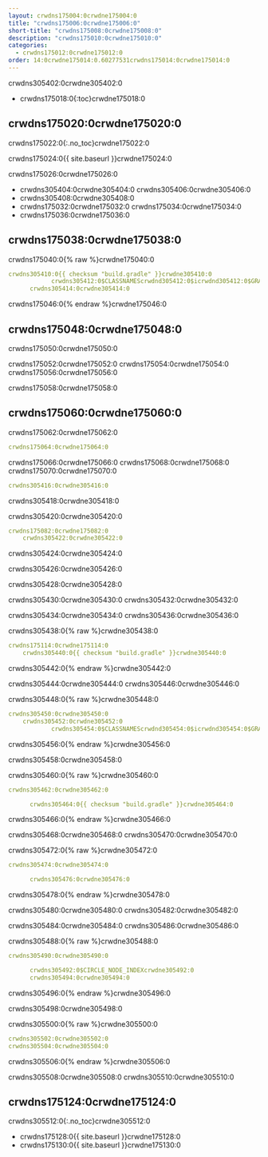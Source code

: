 ```yaml
---
layout: crwdns175004:0crwdne175004:0
title: "crwdns175006:0crwdne175006:0"
short-title: "crwdns175008:0crwdne175008:0"
description: "crwdns175010:0crwdne175010:0"
categories:
  - crwdns175012:0crwdne175012:0
order: 14:0crwdne175014:0.60277531crwdns175014:0crwdne175014:0
---
```


crwdns305402:0crwdne305402:0

- crwdns175018:0{:toc}crwdne175018:0

## crwdns175020:0crwdne175020:0

crwdns175022:0{:.no_toc}crwdne175022:0

crwdns175024:0{{ site.baseurl }}crwdne175024:0

crwdns175026:0crwdne175026:0

- crwdns305404:0crwdne305404:0 crwdns305406:0crwdne305406:0
- crwdns305408:0crwdne305408:0 
- crwdns175032:0crwdne175032:0 crwdns175034:0crwdne175034:0 
- crwdns175036:0crwdne175036:0

## crwdns175038:0crwdne175038:0

crwdns175040:0{% raw %}crwdne175040:0

```yaml
crwdns305410:0{{ checksum "build.gradle" }}crwdne305410:0
            crwdns305412:0$CLASSNAMEScrwdnd305412:0$icrwdnd305412:0$GRADLE_ARGScrwdnd305412:0$GRADLE_ARGScrwdnd305412:0{{ checksum "build.gradle" }}crwdnd305412:0$CIRCLE_NODE_INDEXcrwdne305412:0
      crwdns305414:0crwdne305414:0 
```

crwdns175046:0{% endraw %}crwdne175046:0

## crwdns175048:0crwdne175048:0

crwdns175050:0crwdne175050:0

crwdns175052:0crwdne175052:0 crwdns175054:0crwdne175054:0 crwdns175056:0crwdne175056:0

crwdns175058:0crwdne175058:0

## crwdns175060:0crwdne175060:0

crwdns175062:0crwdne175062:0

```yaml
crwdns175064:0crwdne175064:0
```

crwdns175066:0crwdne175066:0 crwdns175068:0crwdne175068:0 crwdns175070:0crwdne175070:0

```yaml
crwdns305416:0crwdne305416:0
```

crwdns305418:0crwdne305418:0

crwdns305420:0crwdne305420:0

```yaml
crwdns175082:0crwdne175082:0
    crwdns305422:0crwdne305422:0
```

crwdns305424:0crwdne305424:0

crwdns305426:0crwdne305426:0

crwdns305428:0crwdne305428:0

crwdns305430:0crwdne305430:0 crwdns305432:0crwdne305432:0

<div class="alert alert-info" role="alert">
  crwdns305434:0crwdne305434:0 crwdns305436:0crwdne305436:0
</div>

crwdns305438:0{% raw %}crwdne305438:0

```yaml
crwdns175114:0crwdne175114:0
    crwdns305440:0{{ checksum "build.gradle" }}crwdne305440:0
```

crwdns305442:0{% endraw %}crwdne305442:0

crwdns305444:0crwdne305444:0 crwdns305446:0crwdne305446:0

crwdns305448:0{% raw %}crwdne305448:0

```yaml
crwdns305450:0crwdne305450:0
    crwdns305452:0crwdne305452:0
            crwdns305454:0$CLASSNAMEScrwdnd305454:0$icrwdnd305454:0$GRADLE_ARGScrwdnd305454:0$GRADLE_ARGScrwdne305454:0
```

crwdns305456:0{% endraw %}crwdne305456:0

crwdns305458:0crwdne305458:0

crwdns305460:0{% raw %}crwdne305460:0

```yaml
crwdns305462:0crwdne305462:0

      crwdns305464:0{{ checksum "build.gradle" }}crwdne305464:0
```

crwdns305466:0{% endraw %}crwdne305466:0

crwdns305468:0crwdne305468:0 crwdns305470:0crwdne305470:0

crwdns305472:0{% raw %}crwdne305472:0

```yaml
crwdns305474:0crwdne305474:0

      crwdns305476:0crwdne305476:0
```

crwdns305478:0{% endraw %}crwdne305478:0

crwdns305480:0crwdne305480:0 crwdns305482:0crwdne305482:0

crwdns305484:0crwdne305484:0 crwdns305486:0crwdne305486:0

crwdns305488:0{% raw %}crwdne305488:0

```yaml
crwdns305490:0crwdne305490:0

      crwdns305492:0$CIRCLE_NODE_INDEXcrwdne305492:0
      crwdns305494:0crwdne305494:0
```

crwdns305496:0{% endraw %}crwdne305496:0

crwdns305498:0crwdne305498:0

crwdns305500:0{% raw %}crwdne305500:0

```yaml
crwdns305502:0crwdne305502:0
crwdns305504:0crwdne305504:0
```

crwdns305506:0{% endraw %}crwdne305506:0

crwdns305508:0crwdne305508:0 crwdns305510:0crwdne305510:0

## crwdns175124:0crwdne175124:0

crwdns305512:0{:.no_toc}crwdne305512:0

- crwdns175128:0{{ site.baseurl }}crwdne175128:0
- crwdns175130:0{{ site.baseurl }}crwdne175130:0
